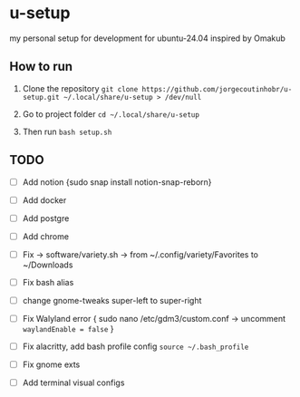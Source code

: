 # u-setup
my personal setup for development for ubuntu-24.04 inspired by Omakub

## How to run
1. Clone the repository
  `git clone https://github.com/jorgecoutinhobr/u-setup.git ~/.local/share/u-setup > /dev/null` 

2. Go to project folder
  `cd ~/.local/share/u-setup`

3. Then run
	`bash setup.sh`

## 	TODO
- [ ] Add notion {sudo snap install notion-snap-reborn}
- [ ] Add docker
- [ ] Add postgre
- [ ] Add chrome
- [ ] Fix -> software/variety.sh  -> from ~/.config/variety/Favorites to ~/Downloads
- [ ] Fix bash alias
- [ ] change gnome-tweaks super-left to super-right
- [ ] Fix Walyland error { sudo nano /etc/gdm3/custom.conf -> uncomment `waylandEnable = false` }
- [ ] Fix alacritty, add bash profile config `source ~/.bash_profile`
- [ ] Fix gnome exts
- [ ] Add terminal visual configs



